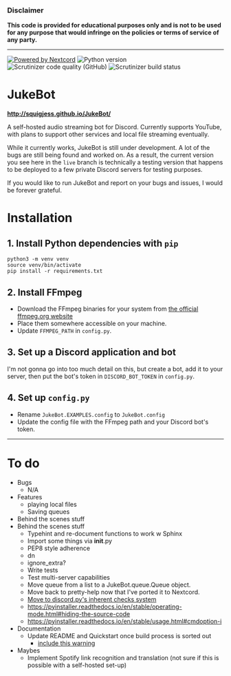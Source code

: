 ### Disclaimer
**This code is provided for educational purposes only and is not to be used for any purpose that would infringe on the policies or terms of service of any party.**

------------------------

[![Powered by Nextcord](https://custom-icon-badges.herokuapp.com/badge/-Powered%20by%20Nextcord-0d1620?logo=nextcord)](https://github.com/nextcord/nextcord "Powered by Nextcord Python API Wrapper") ![Python version](https://img.shields.io/github/pipenv/locked/python-version/squigjess/JukeBot/testing) ![Scrutinizer code quality (GitHub)](https://img.shields.io/scrutinizer/quality/g/squigjess/JukeBot/testing) ![Scrutinizer build status](https://img.shields.io/scrutinizer/build/g/squigjess/JukeBot/testing)

# JukeBot

**http://squigjess.github.io/JukeBot/**

A self-hosted audio streaming bot for Discord. Currently supports YouTube, with plans to support other services and local file streaming eventually.

While it currently works, JukeBot is still under development. A lot of the bugs are still being found and worked on. As a result, the current version you see here in the `live` branch is technically a testing version that happens to be deployed to a few private Discord servers for testing purposes.

If you would like to run JukeBot and report on your bugs and issues, I would be forever grateful.

# Installation

## 1. Install Python dependencies with `pip`
    python3 -m venv venv
    source venv/bin/activate
    pip install -r requirements.txt

## 2. Install FFmpeg
* Download the FFmpeg binaries for your system from [the official ffmpeg.org website](https://ffmpeg.org/download.html)
* Place them somewhere accessible on your machine.
* Update `FFMPEG_PATH` in `config.py`.

## 3. Set up a Discord application and bot
I'm not gonna go into too much detail on this, but create a bot, add it to your server, then put the bot's token in `DISCORD_BOT_TOKEN` in `config.py`.

## 4. Set up `config.py`
* Rename `JukeBot.EXAMPLES.config` to `JukeBot.config`
* Update the config file with the FFmpeg path and your Discord bot's token.

-------

# To do
* Bugs
  * N/A
* Features
  * playing local files
  * Saving queues
* Behind the scenes stuff
* Behind the scenes stuff
  * Typehint and re-document functions to work w Sphinx 
  * Import some things via __init__.py
  * PEP8 style adherence
  * dn
  * ignore_extra?
  * Write tests
  * Test multi-server capabilities
  * Move queue from a list to a JukeBot.queue.Queue object.
  * Move back to pretty-help now that I've ported it to Nextcord.
  * [Move to discord.py's inherent checks system](https://discordpy.readthedocs.io/en/stable/ext/commands/commands.html?highlight=on_command_error#checks)
  * https://pyinstaller.readthedocs.io/en/stable/operating-mode.html#hiding-the-source-code
  * https://pyinstaller.readthedocs.io/en/stable/usage.html#cmdoption-i
* Documentation
  * Update README and Quickstart once build process is sorted out
    * [include this warning](https://gist.github.com/vbe0201/ade9b80f2d3b64643d854938d40a0a2d#gistcomment-3311754)
* Maybes
  * Implement Spotify link recognition and translation (not sure if this is possible with a self-hosted set-up)
<!--
* `ctx.reply()` over `ctx.reply()`
* Add `!resume`, `!pause`, and `!stop` commands
* Move from JSON to TOML for user config
* Send a message to the last text channel when JukeBot disconnects.
* [Have JukeBot auto-disconnect (maybe after a delay?) when the queue is exhausted.](https://www.py4u.net/discuss/262449)
* [Implement proper error handling](https://discordpy.readthedocs.io/en/stable/ext/commands/commands.html?highlight=on_command_error#error-handling)
* Fix exception when invoking `!nowplaying` with an empty queue
* stopwatch (under `!nowplaying`)
* Find out why compiled version doesn't launch a terminal window on Linux.
* Implement the ability to remove a single track from the queue in !clear
* Track/queue data refactor
* Make "queued" msg titles link to the OG video
* Logfile
* Update docstrings
* work on build script
* Move config to .json in anticipation of exe distribution
* Add a way to clear the queue.
* Function-ify redundant embed/dialog code in `!play`.
* Work on a nicer-looking `!help` command.
* Add a pretty `!queue` command.
* Set up GitHub Pages website for JukeBot.
* Re-implement `!skip`.
* PySimpleGUI
-->
